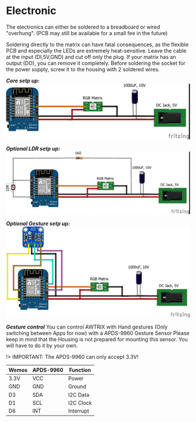 # **Electronic**

The electronics can either be soldered to a breadboard or wired "overhung". (PCB may still be available for a small fee in the future)

Soldering directly to the matrix can have fatal consequences, as the flexible PCB and especially the LEDs are extremely heat-sensitive. Leave the cable at the input (DI,5V,GND) and cut off only the plug. If your matrix has an output (DO), you can remove it completely.
Before soldering the socket for the power supply, screw it to the housing with 2 soldered wires.


***Core setp up:***   
![image alt text](assets/AWTRIX_Core_Steckplatine.jpg)

***Optional LDR setp up:***  
![image alt text](assets/AWTRIX_LDR_Steckplatine.jpg)

***Optional Gesture setp up:***  
![image alt text](assets/AWTRIX_Gesture_Steckplatine.jpg)


***Gesture control*** 
You can control AWTRIX with Hand gestures (Only switching between Apps for now) with a APDS-9960 Gesture Sensor
Please keep in mind that the Housing is not prepared for mounting this sensor. You will have to do it by your own.
  
!> IMPORTANT: The APDS-9960 can only accept 3.3V!

| Wemos | APDS-9960 | Function |
| --- | --- | --- |
|3.3V|VCC|Power|
|GND|GND|Ground|
|D3|SDA|I2C Data|
|D1|SCL|I2C Clock|
|D6|INT|Interrupt|
